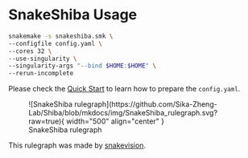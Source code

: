 # SnakeShiba Usage

``` bash
snakemake -s snakeshiba.smk \
--configfile config.yaml \
--cores 32 \
--use-singularity \
--singularity-args "--bind $HOME:$HOME" \
--rerun-incomplete
```

Please check the [Quick Start](../quickstart/diff_splicing_bulk.md/#1-prepare-inputs_1) to learn how to prepare the `config.yaml`.

<figure markdown="span">
	![SnakeShiba rulegraph](https://github.com/Sika-Zheng-Lab/Shiba/blob/mkdocs/img/SnakeShiba_rulegraph.svg?raw=true){ width="500" align="center" }
	<figcaption>SnakeShiba rulegraph</figcaption>
</figure>

This rulegraph was made by [snakevision](https://github.com/OpenOmics/snakevision).
